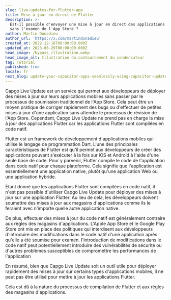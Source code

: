 ```yaml
---
slug: live-updates-for-flutter-app
title: Mise à jour en direct de Flutter
description: >-
  Est-il possible d'envoyer une mise à jour en direct des applications Flutter
  sans l'examen de l'App Store ?
author: Martin Donadieu
author_url: 'https://x.com/martindonadieu'
created_at: 2022-12-16T00:00:00.000Z
updated_at: 2023-06-29T00:00:00.000Z
head_image: /bypass_illustration.webp
head_image_alt: Illustration du contournement du condensateur
tag: Tutorial
published: true
locale: fr
next_blog: update-your-capacitor-apps-seamlessly-using-capacitor-updater
---
```


Capgo Live Update est un service qui permet aux développeurs de déployer des mises à jour sur leurs applications mobiles sans passer par le processus de soumission traditionnel de l'App Store. Cela peut être un moyen pratique de corriger rapidement des bugs ou d'effectuer de petites mises à jour d'une application sans attendre le processus de révision de l'App Store. Cependant, Capgo Live Update ne prend pas en charge la mise à jour des applications Flutter car les applications Flutter sont compilées en code natif.

Flutter est un framework de développement d'applications mobiles qui utilise le langage de programmation Dart. L'une des principales caractéristiques de Flutter est qu'il permet aux développeurs de créer des applications pouvant s'exécuter à la fois sur iOS et Android à l'aide d'une seule base de code. Pour y parvenir, Flutter compile le code de l'application dans code natif pour chaque plateforme. Cela signifie que l'application est essentiellement une application native, plutôt qu'une application Web ou une application hybride.

Étant donné que les applications Flutter sont compilées en code natif, il n'est pas possible d'utiliser Capgo Live Update pour déployer des mises à jour sur une application Flutter. Au lieu de cela, les développeurs doivent soumettre des mises à jour aux magasins d'applications comme ils le feraient avec n'importe quelle autre application native.

De plus, effectuer des mises à jour du code natif est généralement contraire aux règles des magasins d'applications. L'Apple App Store et le Google Play Store ont mis en place des politiques qui interdisent aux développeurs d'introduire des modifications dans le code natif d'une application après qu'elle a été soumise pour examen. l'introduction de modifications dans le code natif peut potentiellement introduire des vulnérabilités de sécurité ou d'autres problèmes susceptibles de compromettre les performances de l'application

En résumé, bien que Capgo Live Update soit un outil utile pour déployer rapidement des mises à jour sur certains types d'applications mobiles, il ne peut pas être utilisé pour mettre à jour les applications Flutter.

Cela est dû à la nature du processus de compilation de Flutter et aux règles des magasins d'applications.